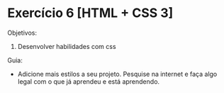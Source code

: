 # Exercício 6 [HTML + CSS 3]

Objetivos:
 1. Desenvolver habilidades com css

Guia:
* Adicione mais estilos a seu projeto. Pesquise na internet e faça algo legal com o que já aprendeu e está aprendendo.